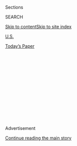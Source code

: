 <div id="app">

<div>

<div>

<div>

<div class="NYTAppHideMasthead css-1q2w90k e1suatyy0">

<div class="section css-ui9rw0 e1suatyy2">

<div class="css-eph4ug er09x8g0">

<div class="css-6n7j50">

</div>

<span class="css-1dv1kvn">Sections</span>

<div class="css-10488qs">

<span class="css-1dv1kvn">SEARCH</span>

</div>

[Skip to content](#site-content)[Skip to site
index](#site-index)

</div>

<div id="masthead-section-label" class="css-1wr3we4 eaxe0e00">

[U.S.](https://www.nytimes.com/section/us)

</div>

<div class="css-10698na e1huz5gh0">

</div>

</div>

<div id="masthead-bar-one" class="section hasLinks css-15hmgas e1csuq9d3">

<div class="css-uqyvli e1csuq9d0">

</div>

<div class="css-1uqjmks e1csuq9d1">

</div>

<div class="css-9e9ivx">

[](https://myaccount.nytimes.com/auth/login?response_type=cookie&client_id=vi)

</div>

<div class="css-1bvtpon e1csuq9d2">

[Today’s
Paper](https://www.nytimes.com/section/todayspaper)

</div>

</div>

</div>

</div>

<div data-aria-hidden="false">

<div id="site-content" data-role="main">

<div>

<div class="css-1aor85t" style="opacity:0.000000001;z-index:-1;visibility:hidden">

<div class="css-1hqnpie">

<div class="css-epjblv">

<span class="css-17xtcya">[U.S.](/section/us)</span><span class="css-x15j1o">|</span><span class="css-fwqvlz">East
Coast Braces for Floods and Wind as Isaias
Intensifies</span>

</div>

<div class="css-k008qs">

<div class="css-1iwv8en">

<span class="css-18z7m18"></span>

<div>

</div>

</div>

<span class="css-1n6z4y">https://nyti.ms/31eRNh5</span>

<div class="css-1705lsu">

<div class="css-4xjgmj">

<div class="css-4skfbu" data-role="toolbar" data-aria-label="Social Media Share buttons, Save button, and Comments Panel with current comment count" data-testid="share-tools">

  - 
  - 
  - 
  - 
    
    <div class="css-6n7j50">
    
    </div>

  - 

</div>

</div>

</div>

</div>

</div>

</div>

<div id="NYT_TOP_BANNER_REGION" class="css-13pd83m">

</div>

<div id="top-wrapper" class="css-1sy8kpn">

<div id="top-slug" class="css-l9onyx">

Advertisement

</div>

[Continue reading the main
story](#after-top)

<div class="ad top-wrapper" style="text-align:center;height:100%;display:block;min-height:250px">

<div id="top" class="place-ad" data-position="top" data-size-key="top">

</div>

</div>

<div id="after-top">

</div>

</div>

<div>

<div id="sponsor-wrapper" class="css-1hyfx7x">

<div id="sponsor-slug" class="css-19vbshk">

Supported by

</div>

[Continue reading the main
story](#after-sponsor)

<div id="sponsor" class="ad sponsor-wrapper" style="text-align:center;height:100%;display:block">

</div>

<div id="after-sponsor">

</div>

</div>

<div class="css-186x18t">

</div>

<div class="css-1vkm6nb ehdk2mb0">

# East Coast Braces for Floods and Wind as Isaias Intensifies

</div>

A heavy soaking is expected in the Carolinas and Maryland, with tropical
storm warnings and watches in effect all the way up the Eastern
Seaboard.

<div class="css-79elbk" data-testid="photoviewer-wrapper">

<div class="css-z3e15g" data-testid="photoviewer-wrapper-hidden">

</div>

<div class="css-1a48zt4 ehw59r15" data-testid="photoviewer-children">

![<span class="css-16f3y1r e13ogyst0" data-aria-hidden="true">Dark skies
over Myrtle Beach, S.C., as Tropical Storm Isaias approached on
Monday.</span><span class="css-cnj6d5 e1z0qqy90" itemprop="copyrightHolder"><span class="css-1ly73wi e1tej78p0">Credit...</span><span><span>Sean
Rayford/Getty
Images</span></span></span>](https://static01.nyt.com/images/2020/08/03/us/03isaias-01/merlin_175260564_cdaa5f9b-3847-4210-9921-8d0f0a042d66-articleLarge.jpg?quality=75&auto=webp&disable=upscale)

</div>

</div>

<div class="css-18e8msd">

<div class="css-vp77d3 epjyd6m0">

<div class="css-1baulvz">

By [<span class="css-1baulvz" itemprop="name">Rick
Rojas</span>](https://www.nytimes.com/by/rick-rojas) and
<span class="css-1baulvz last-byline" itemprop="name">Lucy
Tompkins</span>

</div>

</div>

  - 
    
    <div class="css-ld3wwf e16638kd2">
    
    Published Aug. 3, 2020Updated Aug. 4, 2020,
    <span class="css-epvm6">10:11 a.m.
    ET</span>
    
    </div>

  - 
    
    <div class="css-4xjgmj">
    
    <div class="css-pvvomx" data-role="toolbar" data-aria-label="Social Media Share buttons, Save button, and Comments Panel with current comment count" data-testid="share-tools">
    
      - 
      - 
      - 
      - 
        
        <div class="css-6n7j50">
        
        </div>
    
      - 
    
    </div>
    
    </div>

</div>

</div>

<div class="section meteredContent css-1r7ky0e" name="articleBody" itemprop="articleBody">

<div class="css-1fanzo5 StoryBodyCompanionColumn">

<div class="css-53u6y8">

ATLANTA — Tens of millions of Americans were warned on Monday to brace
themselves for the threat of flooding, power outages and downed trees as
[Hurricane
Isaias](https://www.nytimes.com/2020/08/04/us/isaias-storm-updates.html)
intensified while moving up the Atlantic Coast.

On the coast of the Carolinas, residents were preparing for the Category
1 storm’s arrival on Monday night, boarding up their windows and
stocking up on generators, flashlights and gas cans. Farther inland, in
North Carolina and Maryland, officials said that flooding would be one
of the storm’s most perilous risks.

The storm is expected to soak much of the East Coast in the coming days,
prompting state officials to caution residents that they must prepare
for heavy rainfall and powerful winds while remaining vigilant against
the coronavirus.

“I know that North Carolinians have had to dig deep in recent months to
tap into our strength and resilience during the pandemic, and that
hasn’t been easy,” Gov. Roy Cooper of North Carolina said. “But with
this storm on the way, we have to dig a little deeper. Let’s keep each
other safe from the wind and water as well as from the virus.”

</div>

</div>

<div class="css-1fanzo5 StoryBodyCompanionColumn">

<div class="css-53u6y8">

Isaias, which is written as
[Isaías](https://www.nytimes.com/2020/08/04/nyregion/isaias-tropical-storm-nyc.html)
in Spanish and pronounced ees-ah-EE-ahs, strengthened back into a
hurricane on Monday night before making landfall near Ocean Isle Beach,
N.C., at about 11:10 p.m. Eastern. A hurricane warning was issued from
the South Santee River in South Carolina to Surf City, N.C., a region
that includes Myrtle Beach, S.C.

The eastern Carolinas and Virginia may get three to six inches of rain,
with isolated areas receiving up to eight inches. Significant flash
floods and urban flooding can be expected through the middle of the
week, and widespread minor to moderate river flooding is possible.
Tropical-force winds and heavy rain were also expected to hit Maryland.

The Middle Atlantic States, southeastern [New
York](https://www.nytimes.com/2020/08/04/nyregion/isaias-tropical-storm-nyc.html)
and New England can expect a few inches of rain. Tropical storm warnings
and watches were in effect Monday night all the way up the Eastern
Seaboard, including in Martha’s Vineyard, Mass., and Stonington, Maine.

</div>

</div>

<div class="css-79elbk" data-testid="photoviewer-wrapper">

<div class="css-z3e15g" data-testid="photoviewer-wrapper-hidden">

</div>

<div class="css-1a48zt4 ehw59r15" data-testid="photoviewer-children">

![<span class="css-16f3y1r e13ogyst0" data-aria-hidden="true">Businesses
were boarded up in Otway, N.C., on
Monday.</span><span class="css-cnj6d5 e1z0qqy90" itemprop="copyrightHolder"><span class="css-1ly73wi e1tej78p0">Credit...</span><span>Julia
Wall/The News & Observer, via Associated
Press</span></span>](https://static01.nyt.com/images/2020/08/03/us/03isaias-02/merlin_175269030_6b1538f1-19b7-421a-a365-972c631d1993-articleLarge.jpg?quality=75&auto=webp&disable=upscale)

</div>

</div>

<div class="css-1fanzo5 StoryBodyCompanionColumn">

<div class="css-53u6y8">

Heavy rainfall in northeastern New Jersey, New York City and the lower
Hudson Valley was expected to begin late Monday night, building into
heavier downpours by Tuesday afternoon and evening, said Matthew Wunsch,
a meteorologist with the National Weather Service. Emergency management
officials in New York City said the storm might bring three to six
inches of rain in some areas.

</div>

</div>

<div class="css-1fanzo5 StoryBodyCompanionColumn">

<div class="css-53u6y8">

Gov. Philip D. Murphy of New Jersey asked people on Monday to stay
inside during the storm, clarifying that it should not be an invitation
to huddle together with friends and relatives for the kind of gatherings
that have been behind a recent rise in coronavirus cases there.

“I’m not a fan of hurricane parties,” Mr. Murphy said, referring to the
events that became something of a tradition in Florida during minor
storms. “If it’s a hurricane party, you’re inside. It just doesn’t make
sense, folks. It doesn’t end well. And we know that.”

Officials in Florida expressed relief over the weekend, saying that
Isaias failed to deliver the punch they had feared after it first became
a Category 1 hurricane in the Caribbean. It brought rain and wind, but
not enough to create significant damage.

The Florida coast was hit by the storm’s outer flank as it shifted
north, and it largely spared Georgia. But Isaias veered inland,
positioning the Carolinas to face the brunt of the storm.

North Carolina declared a statewide emergency, as did coastal
communities in South Carolina. In Maryland, Gov. Larry Hogan said that
coronavirus testing sites were closing on Tuesday, and Mayor Jack Young
of Baltimore encouraged residents to move their cars to higher ground.

In the Chesapeake Bay, wind gusts may reach more than 65 miles per hour,
and around 50 to 60 m.p.h. southeast of Washington, said Jeremy Geiger,
a meteorologist with the Weather
Service.

</div>

</div>

<div class="css-79elbk" data-testid="photoviewer-wrapper">

<div class="css-z3e15g" data-testid="photoviewer-wrapper-hidden">

</div>

<div class="css-1a48zt4 ehw59r15" data-testid="photoviewer-children">

<div class="css-1xdhyk6 erfvjey0">

<span class="css-1ly73wi e1tej78p0">Image</span>

<div class="css-zjzyr8">

<div data-testid="lazyimage-container" style="height:275.82222222222225px">

</div>

</div>

</div>

<span class="css-16f3y1r e13ogyst0" data-aria-hidden="true">Filling
sandbags in Virginia Beach on Monday in preparation for
Isaias.</span><span class="css-cnj6d5 e1z0qqy90" itemprop="copyrightHolder"><span class="css-1ly73wi e1tej78p0">Credit...</span><span>Stephen
M. Katz/The Virginian-Pilot, via Associated Press</span></span>

</div>

</div>

<div class="css-1fanzo5 StoryBodyCompanionColumn">

<div class="css-53u6y8">

Winds above 60 m.p.h. are strong enough to knock down trees, so
residents could experience power outages. Flooding will be the biggest
risk, with southern Maryland expected to receive three to seven inches
of rain within an eight-hour period. The most rain was expected around
the Interstate 95 corridor.

</div>

</div>

<div class="css-1fanzo5 StoryBodyCompanionColumn">

<div class="css-53u6y8">

“People don’t realize it, but in the Mid-Atlantic and a lot of areas,
flooding actually causes the most loss of life and damage,” Mr. Geiger
said. “So be aware of where you live, and what’s going on.”

Along the shore in Myrtle Beach, the operators of the SkyWheel, which
sends gondolas 20 stories into the air, have watched Isaias since it was
brewing near western Africa. On Monday, they were locking down anything
the wind could turn into a projectile.

“We’re always familiar with how storms can change at the drop of a
dime,” said Rachel Beckerman, a manager for the attraction. “We take
every storm as if it were a Category 4 coming for Myrtle Beach.”

On the coast of the Carolinas, storms blowing in from the Atlantic are a
fact of life, sometimes arriving daily during the summer. Tropical
storms and hurricanes can be capricious and destructive, but many
residents know how to prepare.

“They’ve been through this before,” said Susan A. Freeman, the executive
director of the Brunswick County Chamber of Commerce, which includes a
strand of North Carolina beach communities directly in the storm’s path.

Rick Rojas reported from Atlanta, and Lucy Tompkins from Bozeman, Mont.
Patricia Mazzei contributed reporting from Miami, and Michael Gold and
Mihir Zaveri from New York.

</div>

</div>

</div>

<div>

</div>

<div>

</div>

<div>

</div>

<div>

<div id="bottom-wrapper" class="css-1ede5it">

<div id="bottom-slug" class="css-l9onyx">

Advertisement

</div>

[Continue reading the main
story](#after-bottom)

<div id="bottom" class="ad bottom-wrapper" style="text-align:center;height:100%;display:block;min-height:90px">

</div>

<div id="after-bottom">

</div>

</div>

</div>

</div>

</div>

## Site Index

<div>

</div>

## Site Information Navigation

  - [© <span>2020</span> <span>The New York Times
    Company</span>](https://help.nytimes.com/hc/en-us/articles/115014792127-Copyright-notice)

<!-- end list -->

  - [NYTCo](https://www.nytco.com/)
  - [Contact
    Us](https://help.nytimes.com/hc/en-us/articles/115015385887-Contact-Us)
  - [Work with us](https://www.nytco.com/careers/)
  - [Advertise](https://nytmediakit.com/)
  - [T Brand Studio](http://www.tbrandstudio.com/)
  - [Your Ad
    Choices](https://www.nytimes.com/privacy/cookie-policy#how-do-i-manage-trackers)
  - [Privacy](https://www.nytimes.com/privacy)
  - [Terms of
    Service](https://help.nytimes.com/hc/en-us/articles/115014893428-Terms-of-service)
  - [Terms of
    Sale](https://help.nytimes.com/hc/en-us/articles/115014893968-Terms-of-sale)
  - [Site
    Map](https://spiderbites.nytimes.com)
  - [Help](https://help.nytimes.com/hc/en-us)
  - [Subscriptions](https://www.nytimes.com/subscription?campaignId=37WXW)

</div>

</div>

</div>

</div>
